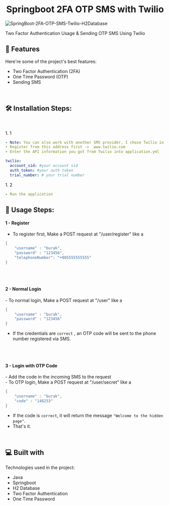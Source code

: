 <h1 align="center" id="title">Springboot 2FA OTP SMS with Twilio</h1>

![SpringBoot-2FA-OTP-SMS-Twilio-H2Database](https://socialify.git.ci/burakfircasiguzel/SpringBoot-2FA-OTP-SMS-Twilio-H2Database/image?description=1&descriptionEditable=Two%20Factor%20Authentication%20Usage%20%26%20Sending%20OTP%20SMS%20Using%20Twilio&font=Raleway&language=1&name=1&owner=1&pattern=Charlie%20Brown&theme=Light)

<p id="description">Two Factor Authentication Usage &amp; Sending OTP SMS Using Twilio</p>

  
  
<h2>🧐 Features</h2>

Here're some of the project's best features:

*   Two Factor Authentication (2FA)
*   One Time Password (OTP)
*   Sending SMS
<br>

<h2>🛠️ Installation Steps:</h2>

<br>

<p>1. 1</p>

```yml
- Note: You can also work with another SMS provider, I chose Twilio in this project.
- Register from this address first ->  www.twilio.com
- Enter the API information you got from Twilio into application.yml

twilio:
  account_sid: #your account sid
  auth_token: #your auth token
  trial_number: # your trial number
```

<p>1. 2</p>

```yml
- Run the application
```
<h2>🎈 Usage Steps:</h2>

<h4>1 - Register</h4>

- To register first, Make a POST request at "/user/register" like a

```java
{
    "username" : "burak",
    "password" : "123456",
    "telephoneNumber": "+905555555555"   
}
```
<br><br>
<h4>2 - Normal Login</h4>
- To normal login, Make a POST request at  "/user" like a

```java
{
    "username" : "burak",
    "password" : "123456"
}
```
- If the credentials are `correct` , an OTP code will be sent to the phone number registered via SMS.

<br><br>

<h4>3 - Login with OTP Code</h4>
- Add the code in the incoming SMS to the request
<br>
- To OTP login, Make a POST request at "/user/secret" like a

```java
{
    "username" : "burak",
    "code" : "148253"
}
```
- If the code is `correct`, it will return the message `"Welcome to the hidden page"`.
- That's it.


<br>

  
  
<h2>💻 Built with</h2>

Technologies used in the project:

*   Java
*   Springboot
*   H2 Database
*   Two Factor Authentication
*   One Time Password
